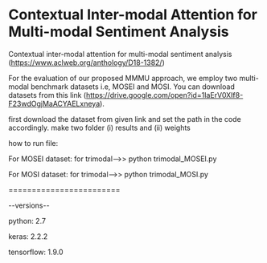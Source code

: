 # Contextual Inter-modal Attention for Multi-modal Sentiment Analysis
Contextual inter-modal attention for multi-modal sentiment analysis (https://www.aclweb.org/anthology/D18-1382/)

For the evaluation of our proposed MMMU approach, we employ two multi-modal benchmark datasets i.e, MOSEI and MOSI. You can download datasets from this link (https://drive.google.com/open?id=1IaErV0XIf8-F23wdOgjMaACYAELxneya).

first download the dataset from given link and set the path in the code accordingly.
make two folder (i) results and (ii) weights

how to run file:

For MOSEI dataset:
for trimodal-->>  python trimodal_MOSEI.py  

For MOSI dataset:
for trimodal-->>  python trimodal_MOSI.py  

========================

--versions--

python: 2.7

keras: 2.2.2

tensorflow: 1.9.0
